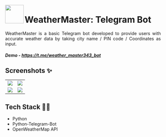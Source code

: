 <img align="left" style="margin-top:25px" width="60" height="60" src="https://drive.google.com/uc?id=1imhWwHeKPSMrHokKQdL4BiQb7yNGLzg_">
<br>

# WeatherMaster: Telegram Bot

<p style='text-align: justify;'>WeatherMaster is a basic Telegram bot developed to provide users with accurate weather data by taking city name / PIN code / Coordinates as input.</p>

##### Demo - https://t.me/weather_master343_bot

## Screenshots ✨

<table>
    <tr>
        <td><img src="https://drive.google.com/uc?id=1kBDtDkVcaM8_IVSAwLLhBUBLua7Yxbhx"></td>
        <td><img src="https://drive.google.com/uc?id=1vKy-S_MTsExddu880ZHdJoEwIPNYBMGx"></td>
    </tr>
    <tr>
        <td><img src="https://drive.google.com/uc?id=1m-l8CaTjVijLejYGeOw09e9MYw0mDGY1"></td>
        <td><img src="https://drive.google.com/uc?id=1MzY-B8GKzks59zcfCEAERlKUtBmiRNWN"></td>
    </tr>
</table>

## Tech Stack 👨‍💻

- Python
- Python-Telegram-Bot
- OpenWeatherMap API
